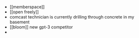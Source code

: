 - [[memberspace]]
- [[open freely]]
- comcast technician is currently drilling through concrete in my basement
- [[bloom]] new gpt-3 competitor
-